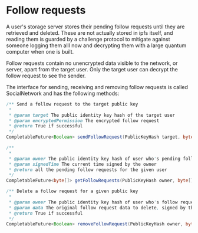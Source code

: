 # Follow requests

A user's storage server stores their pending follow requests until they are retrieved and deleted. These are not actually stored in ipfs itself, and reading them is guarded by a challenge protocol to mitigate against someone logging them alll now and decrypting them with a large quantum computer when one is built. 

Follow requests contain no unencrypted data visible to the network, or server, apart from the target user. Only the target user can decrypt the follow request to see the sender.

The interface for sending, receiving and removing follow requests is called SocialNetwork and has the following methods:

```java
/** Send a follow request to the target public key
 *
 * @param target The public identity key hash of the target user
 * @param encryptedPermission The encrypted follow request
 * @return True if successful
 */
CompletableFuture<Boolean> sendFollowRequest(PublicKeyHash target, byte[] encryptedPermission);

/**
 *
 * @param owner The public identity key hash of user who's pending follow requests are being retrieved
 * @param signedTime The current time signed by the owner
 * @return all the pending follow requests for the given user
 */
CompletableFuture<byte[]> getFollowRequests(PublicKeyHash owner, byte[] signedTime);

/** Delete a follow request for a given public key
 *
 * @param owner The public identity key hash of user who's follow request is being deleted
 * @param data The original follow request data to delete, signed by the owner
 * @return True if successful
 */
CompletableFuture<Boolean> removeFollowRequest(PublicKeyHash owner, byte[] data);
```